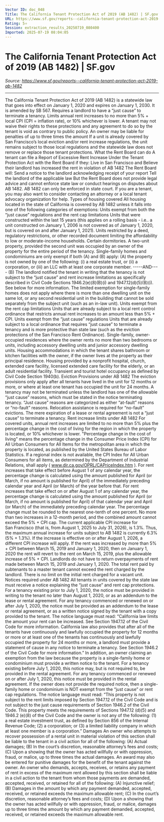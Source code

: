 ```yaml
---
Vector ID: doc_048
Title: The California Tenant Protection Act of 2019 (AB 1482) | SF.gov
URL: https://www.sf.gov/reports--california-tenant-protection-act-2019-ab-1482
Rating: 5⭐
Session: extraction_results_20250719_080400
Imported: 2025-07-19 08:04:05
---
```


# The California Tenant Protection Act of 2019 (AB 1482) | SF.gov

_Source: https://www.sf.gov/reports--california-tenant-protection-act-2019-ab-1482_

---

The California Tenant Protection Act of 2019 (AB 1482)
is a statewide law that goes into effect on January 1, 2020 and expires on January 1, 2030. It is amended by
SB 567.
Requires a landlord to have a “just cause” to terminate a tenancy.
Limits annual rent increases to no more than 5% + local CPI (CPI = inflation rate), or 10% whichever is lower.
A tenant may not waive their rights to these protections and any agreement to do so by the tenant is void as contrary to public policy.
An owner may be liable for penalties of up to three times the amount
If a unit is already covered by San Francisco’s local eviction and/or rent increase regulations, the unit remains subject to those local regulations and the statewide law does not remove or replace those tenant protections.
What the Rent Board can do
A tenant can file a
Report of Excessive Rent Increase Under the Tenant Protection Act
with the Rent Board if they:
Live in San Francisco and
Believe their landlord has increased the rent in violation of AB 1482
The Rent Board will:
Send a notice to the landlord acknowledging receipt of your report
Tell the landlord of the applicable law
But the Rent Board does not provide legal advice and cannot enforce state law or conduct hearings on disputes about AB 1482. AB 1482 can only be enforced in state court. If you are a tenant, you may also want to consider contacting an attorney or a local tenant advocacy organization for help.
Types of housing covered
All housing located in the state of California is covered by AB 1482 unless it falls into one of the following categories of exemptions:
Units exempt from both the “just cause” regulations and the rent cap limitations
Units that were constructed within the last 15 years (this applies on a rolling basis - i.e.. a unit constructed on January 1, 2006 is not covered as of January 1, 2020, but is covered on and after January 1, 2021).
Units restricted by a deed, regulatory restrictions, or other recorded document limiting the affordability to low or moderate-income households.
Certain dormitories.
A two-unit property, provided the second unit was occupied by an owner of the property for the entire period of the tenancy.
Single-family homes and condominiums are only exempt if both (A) and (B) apply:
(A) the property is not owned by one of the following:
(i) a real estate trust, or
(ii) a corporation, or
(iii) an LLC with at least one corporate member.
-----AND----
(B) The landlord notified the tenant in writing that the tenancy is not subject to the “just cause” and rent increase limitations as specifically described in Civil Code Sections 1946.2(e)(8)(B)(i) and 1947.12(d)(5)(B)(i). See below for more information.
The limited exemption for single-family homes does not apply where there is more than one dwelling unit on the same lot, or any second residential unit in the building that cannot be sold separately from the subject unit (such as an in-law unit).
Units exempt from the rent cap limitations
Units that are already subject to a local rent control ordinance that restricts annual rent increases to an amount less than 5% + CPI.
Units exempt from the “just cause” regulations
Units that are already subject to a local ordinance that requires “just cause” to terminate a tenancy and is more protective than state law (such as the eviction protections of the San Francisco Rent Ordinance).
Single-family, owner-occupied residences where the owner rents no more than two bedrooms or units, including accessory dwelling units and junior accessory dwelling units.
Housing accommodations in which the tenant shares bathroom or kitchen facilities with the owner, if the owner lives at the property as their principal residence.
Housing provided by a nonprofit hospital, church, extended care facility, licensed extended care facility for the elderly, or an adult residential facility.
Transient and tourist hotel occupancy as defined by Civil Code Section 1940(b).
Eviction Provisions under AB 1482
The eviction provisions only apply after all tenants have lived in the unit for 12 months or more, or where at least one tenant has occupied the unit for 24 months.
A tenancy may not be terminated unless the landlord has one of the allowable “just cause” reasons, which must be stated in the notice terminating tenancy.
“Just cause” reasons are categorized as either “at-fault” reasons or “no-fault” reasons. Relocation assistance is required for “no-fault” evictions.
The mere expiration of a lease or rental agreement is not a “just cause” to terminate a tenancy.
Rent increase limits under AB 1482
For covered units, annual rent increases are limited to no more than 5% plus the percentage change in the cost of living for the region in which the property is located, or 10% whichever is lower. "Percentage change in the cost of living" means the percentage change in the Consumer Price Index (CPI) for All Urban Consumers for All Items for the metropolitan area in which the property is located, as published by the United States Bureau of Labor Statistics. If a regional index is not available, the CPI Index for All Urban Consumers for all items, as determined by the Department of Industrial Relations, shall apply (
www.dir.ca.gov/OPRL/CAPriceIndex.htm
).
For rent increases that take effect before August 1 of any calendar year, the percentage change is calculated using the amount published for April (or March, if no amount is published for April) of the immediately preceding calendar year and April (or March) of the year before that.
For rent increases that take effect on or after August 1 of any calendar year, the percentage change is calculated using the amount published for April (or March, if no amount is published for April) of that calendar year and April (or March) of the immediately preceding calendar year.
The percentage change must be rounded to the nearest one-tenth of one percent.
No more than two increases in a 12-month period, and the combined amount cannot exceed the 5% + CPI cap.
The current applicable CPI increase for San Francisco (that is, from August 1, 2025 to July 31, 2026), is 1.3%. Thus, the maximum annual increase for units subject to AB 1482 is currently 6.3% (5% + 1.3%). If the increase is effective on or after August 1, 2026, a different CPI increase will apply.
If the rent was increased by more than 5% + CPI between March 15, 2019 and January 1, 2020, then on January 1, 2020 the rent will revert to the rent on March 15, 2019, plus the allowable increase of 5% + CPI. Landlords do not have to return overpayments of rent made between March 15, 2019 and January 1, 2020.
The total rent paid by subtenants to a master tenant cannot exceed the rent charged by the landlord.
There is no limit on the initial rent charged for a vacant unit.
Notices required under AB 1482
All tenants in units covered by the state law must receive a notice explaining the “just cause” and rent cap protections. For a tenancy existing prior to July 1, 2020, the notice must be provided in writing to the tenant no later than August 1, 2020, or as an addendum to the lease or rental agreement. For any tenancy commenced or renewed on or after July 1, 2020, the notice must be provided as an addendum to the lease or rental agreement, or as a written notice signed by the tenant with a copy provided to the tenant. The notice language must read: “California law limits the amount your rent can be increased. See Section 1947.12 of the Civil Code for more information. California law also provides that after all of the tenants have continuously and lawfully occupied the property for 12 months or more or at least one of the tenants has continuously and lawfully occupied the property for 24 months or more, a landlord must provide a statement of cause in any notice to terminate a tenancy. See Section 1946.2 of the Civil Code for more information.”
In addition, an owner claiming an exemption from the law because the property is a single-family home or condominium must provide a written notice to the tenant. For a tenancy existing before July 1, 2020, this notice may, but is not required to, be provided in the rental agreement. For any tenancy commenced or renewed on or after July 1, 2020, this notice must be provided in the rental agreement. If the owner does not provide the required notice, then a single-family home or condominium is NOT exempt from the “just cause” or rent cap regulations. The notice language must read: “This property is not subject to the rent limits imposed by Section 1947.12 of the Civil Code and is not subject to the just cause requirements of Section 1946.2 of the Civil Code. This property meets the requirements of Sections 1947.12 (d)(5) and 1946.2 (e)(8) of the Civil Code and the owner is not any of the following: (1) a real estate investment trust, as defined by Section 856 of the Internal Revenue Code; (2) a corporation; or (3) a limited liability company in which at least one member is a corporation.”
Damages
An owner who attempts to recover possession of a rental unit in material violation of this section shall be liable to the tenant in a civil action for all of the following: (A) Actual damages; (B) In the court’s discretion, reasonable attorney’s fees and costs; (C) Upon a showing that the owner has acted willfully or with oppression, fraud, or malice, up to three times the actual damages. An award may also be entered for punitive damages for the benefit of the tenant against the owner.
An owner who demands, accepts, receives, or retains any payment of rent in excess of the maximum rent allowed by this section shall be liable in a civil action to the tenant from whom those payments are demanded, accepted, received, or retained for all of the following: (A) Injunctive relief; (B) Damages in the amount by which any payment demanded, accepted, received, or retained exceeds the maximum allowable rent; (C) In the court’s discretion, reasonable attorney’s fees and costs; (D) Upon a showing that the owner has acted willfully or with oppression, fraud, or malice, damages up to three times the amount by which any payment demanded, accepted, received, or retained exceeds the maximum allowable rent.